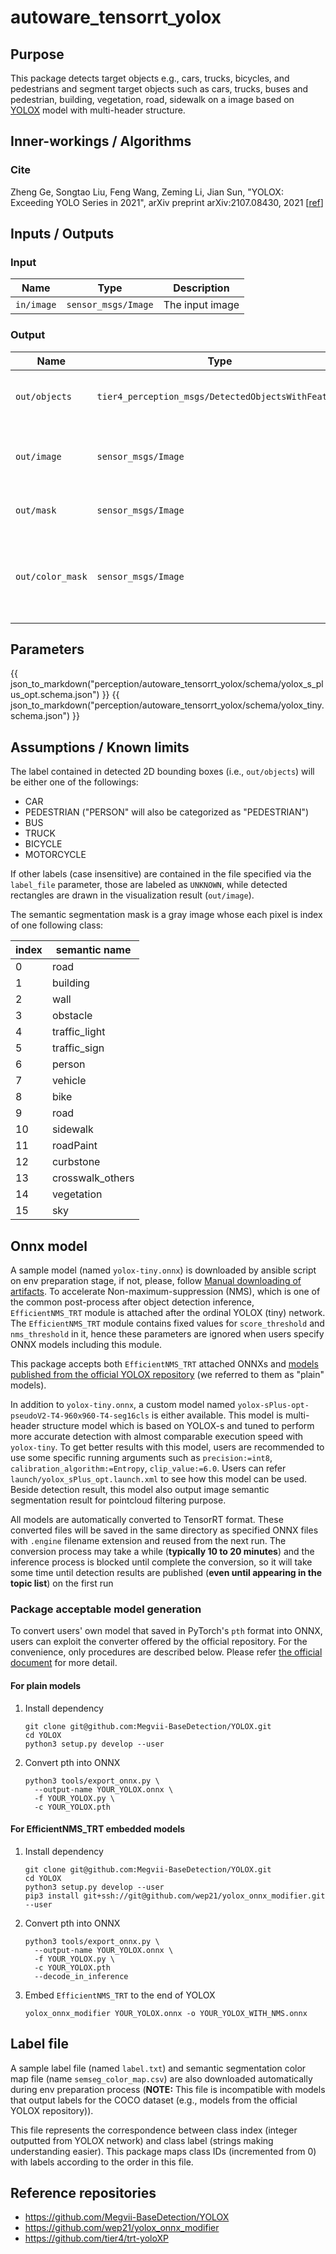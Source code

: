 # autoware_tensorrt_yolox

## Purpose

This package detects target objects e.g., cars, trucks, bicycles, and pedestrians and segment target objects such as cars, trucks, buses and pedestrian, building, vegetation, road, sidewalk on a image based on [YOLOX](https://github.com/Megvii-BaseDetection/YOLOX) model with multi-header structure.

## Inner-workings / Algorithms

### Cite

<!-- cspell: ignore Zheng, Songtao, Feng, Zeming, Jian, semseg -->

Zheng Ge, Songtao Liu, Feng Wang, Zeming Li, Jian Sun, "YOLOX: Exceeding YOLO Series in 2021", arXiv preprint arXiv:2107.08430, 2021 [[ref](https://arxiv.org/abs/2107.08430)]

## Inputs / Outputs

### Input

| Name       | Type                | Description     |
| ---------- | ------------------- | --------------- |
| `in/image` | `sensor_msgs/Image` | The input image |

### Output

| Name             | Type                                               | Description                                                         |
| ---------------- | -------------------------------------------------- | ------------------------------------------------------------------- |
| `out/objects`    | `tier4_perception_msgs/DetectedObjectsWithFeature` | The detected objects with 2D bounding boxes                         |
| `out/image`      | `sensor_msgs/Image`                                | The image with 2D bounding boxes for visualization                  |
| `out/mask`       | `sensor_msgs/Image`                                | The semantic segmentation mask                                      |
| `out/color_mask` | `sensor_msgs/Image`                                | The colorized image of semantic segmentation mask for visualization |

## Parameters

{{ json_to_markdown("perception/autoware_tensorrt_yolox/schema/yolox_s_plus_opt.schema.json") }}
{{ json_to_markdown("perception/autoware_tensorrt_yolox/schema/yolox_tiny.schema.json") }}

## Assumptions / Known limits

The label contained in detected 2D bounding boxes (i.e., `out/objects`) will be either one of the followings:

- CAR
- PEDESTRIAN ("PERSON" will also be categorized as "PEDESTRIAN")
- BUS
- TRUCK
- BICYCLE
- MOTORCYCLE

If other labels (case insensitive) are contained in the file specified via the `label_file` parameter,
those are labeled as `UNKNOWN`, while detected rectangles are drawn in the visualization result (`out/image`).

The semantic segmentation mask is a gray image whose each pixel is index of one following class:

| index | semantic name    |
| ----- | ---------------- |
| 0     | road             |
| 1     | building         |
| 2     | wall             |
| 3     | obstacle         |
| 4     | traffic_light    |
| 5     | traffic_sign     |
| 6     | person           |
| 7     | vehicle          |
| 8     | bike             |
| 9     | road             |
| 10    | sidewalk         |
| 11    | roadPaint        |
| 12    | curbstone        |
| 13    | crosswalk_others |
| 14    | vegetation       |
| 15    | sky              |

## Onnx model

A sample model (named `yolox-tiny.onnx`) is downloaded by ansible script on env preparation stage, if not, please, follow [Manual downloading of artifacts](https://github.com/autowarefoundation/autoware/tree/main/ansible/roles/artifacts).
To accelerate Non-maximum-suppression (NMS), which is one of the common post-process after object detection inference,
`EfficientNMS_TRT` module is attached after the ordinal YOLOX (tiny) network.
The `EfficientNMS_TRT` module contains fixed values for `score_threshold` and `nms_threshold` in it,
hence these parameters are ignored when users specify ONNX models including this module.

This package accepts both `EfficientNMS_TRT` attached ONNXs and [models published from the official YOLOX repository](https://github.com/Megvii-BaseDetection/YOLOX/tree/main/demo/ONNXRuntime#download-onnx-models) (we referred to them as "plain" models).

In addition to `yolox-tiny.onnx`, a custom model named `yolox-sPlus-opt-pseudoV2-T4-960x960-T4-seg16cls` is either available.
This model is multi-header structure model which is based on YOLOX-s and tuned to perform more accurate detection with almost comparable execution speed with `yolox-tiny`.
To get better results with this model, users are recommended to use some specific running arguments
such as `precision:=int8`, `calibration_algorithm:=Entropy`, `clip_value:=6.0`.
Users can refer `launch/yolox_sPlus_opt.launch.xml` to see how this model can be used.
Beside detection result, this model also output image semantic segmentation result for pointcloud filtering purpose.

All models are automatically converted to TensorRT format.
These converted files will be saved in the same directory as specified ONNX files
with `.engine` filename extension and reused from the next run.
The conversion process may take a while (**typically 10 to 20 minutes**) and the inference process is blocked
until complete the conversion, so it will take some time until detection results are published (**even until appearing in the topic list**) on the first run

### Package acceptable model generation

To convert users' own model that saved in PyTorch's `pth` format into ONNX,
users can exploit the converter offered by the official repository.
For the convenience, only procedures are described below.
Please refer [the official document](https://github.com/Megvii-BaseDetection/YOLOX/tree/main/demo/ONNXRuntime#convert-your-model-to-onnx) for more detail.

#### For plain models

1. Install dependency

   ```shell
   git clone git@github.com:Megvii-BaseDetection/YOLOX.git
   cd YOLOX
   python3 setup.py develop --user
   ```

2. Convert pth into ONNX

   ```shell
   python3 tools/export_onnx.py \
     --output-name YOUR_YOLOX.onnx \
     -f YOUR_YOLOX.py \
     -c YOUR_YOLOX.pth
   ```

#### For EfficientNMS_TRT embedded models

1. Install dependency

   ```shell
   git clone git@github.com:Megvii-BaseDetection/YOLOX.git
   cd YOLOX
   python3 setup.py develop --user
   pip3 install git+ssh://git@github.com/wep21/yolox_onnx_modifier.git --user
   ```

2. Convert pth into ONNX

   ```shell
   python3 tools/export_onnx.py \
     --output-name YOUR_YOLOX.onnx \
     -f YOUR_YOLOX.py \
     -c YOUR_YOLOX.pth
     --decode_in_inference
   ```

3. Embed `EfficientNMS_TRT` to the end of YOLOX

   ```shell
   yolox_onnx_modifier YOUR_YOLOX.onnx -o YOUR_YOLOX_WITH_NMS.onnx
   ```

## Label file

A sample label file (named `label.txt`) and semantic segmentation color map file (name `semseg_color_map.csv`) are also downloaded automatically during env preparation process
(**NOTE:** This file is incompatible with models that output labels for the COCO dataset (e.g., models from the official YOLOX repository)).

This file represents the correspondence between class index (integer outputted from YOLOX network) and
class label (strings making understanding easier). This package maps class IDs (incremented from 0)
with labels according to the order in this file.

## Reference repositories

- <https://github.com/Megvii-BaseDetection/YOLOX>
- <https://github.com/wep21/yolox_onnx_modifier>
- <https://github.com/tier4/trt-yoloXP>
